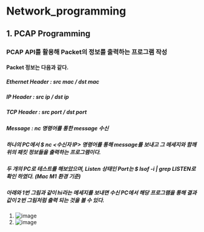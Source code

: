# Network_programming

## 1. PCAP Programming

### PCAP API를 활용해 Packet의 정보를 출력하는 프로그램 작성

#### Packet 정보는 다음과 같다.

##### Ethernet Header : src mac / dst mac
##### IP Header : src ip / dst ip
##### TCP Header : src port / dst port
##### Message : nc 명령어를 통한 message 수신
##### 하나의 PC에서 $ nc <수신자 IP> <Port> 명령어를 통해 message를 보내고 그 메세지와 함깨 위의 패킷 정보들을 출력하는 프로그램이다.
##### 두 개의 PC로 테스트를 해보았으며, Listen 상태인 Port는 $ lsof -i | grep LISTEN로 확인 하였다. (Mac M1 환경 기준)
##### 아래와 1번 그림과 같이 hi라는 메세지를 보내면 수신 PC에서 해당 프로그램을 통해 결과 값이 2번 그림처럼 출력 되는 것을 볼 수 있다.
1. ![image](https://github.com/jeongahn/Network_programming/assets/54920329/f79c38ca-3d40-43f0-8fe0-1d159589fde1)
2. ![image](https://github.com/jeongahn/Network_programming/assets/54920329/c2a3f746-d53f-44b8-9e17-41de2d418914)

